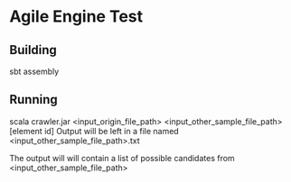 Agile Engine Test
=================

Building
--------

sbt assembly

Running
--------

scala crawler.jar <input_origin_file_path> <input_other_sample_file_path> [element id]
Output will be left in a file named <input_other_sample_file_path>.txt

The output will will contain a list of possible candidates from <input_other_sample_file_path>
